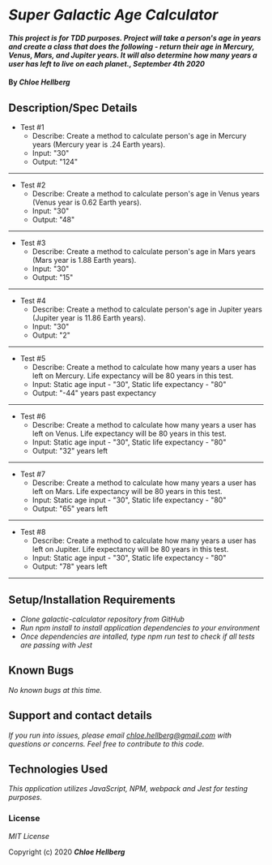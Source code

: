 # _Super Galactic Age Calculator_

#### _This project is for TDD purposes. Project will take a person's age in years and create a class that does the following - return their age in Mercury, Venus, Mars, and Jupiter years. It will also determine how many years a user has left to live on each planet., September 4th 2020_

#### By _**Chloe Hellberg**_

## Description/Spec Details

- Test #1 
  * Describe: Create a method to calculate person's age in Mercury years (Mercury year is .24 Earth years).
  * Input: "30"
  * Output: "124"
---

- Test #2 
  * Describe: Create a method to calculate person's age in Venus years (Venus year is 0.62 Earth years).
  * Input: "30"
  * Output: "48"
---

* Test #3 
  * Describe: Create a method to calculate person's age in Mars years (Mars year is 1.88 Earth years).
  * Input: "30"
  * Output: "15"
---

- Test #4 
  * Describe: Create a method to calculate person's age in Jupiter years (Jupiter year is 11.86 Earth years).
  * Input: "30"
  * Output: "2"
---

- Test #5 
  * Describe: Create a method to calculate how many years a user has left on Mercury. Life expectancy will be 80 years in this test.
  * Input: Static age input - "30", Static life expectancy - "80"
  * Output: "-44" years past expectancy
---

- Test #6 
  * Describe: Create a method to calculate how many years a user has left on Venus. Life expectancy will be 80 years in this test.
  * Input: Static age input - "30", Static life expectancy - "80"
  * Output: "32" years left
---

- Test #7 
  * Describe: Create a method to calculate how many years a user has left on Mars. Life expectancy will be 80 years in this test.
  * Input: Static age input - "30", Static life expectancy - "80"
  * Output: "65" years left
---

- Test #8 
  * Describe: Create a method to calculate how many years a user has left on Jupiter. Life expectancy will be 80 years in this test.
  * Input: Static age input - "30", Static life expectancy - "80"
  * Output: "78" years left
---

## Setup/Installation Requirements

* _Clone galactic-calculator repository from GitHub_
* _Run npm install to install application dependencies to your environment_
* _Once dependencies are intalled, type npm run test to check if all tests are passing with Jest_

## Known Bugs

_No known bugs at this time._

## Support and contact details

_If you run into issues, please email chloe.hellberg@gmail.com with questions or concerns. Feel free to contribute to this code._

## Technologies Used

_This application utilizes JavaScript, NPM, webpack and Jest for testing purposes._

### License

*MIT License*

Copyright (c) 2020 **_Chloe Hellberg_**
